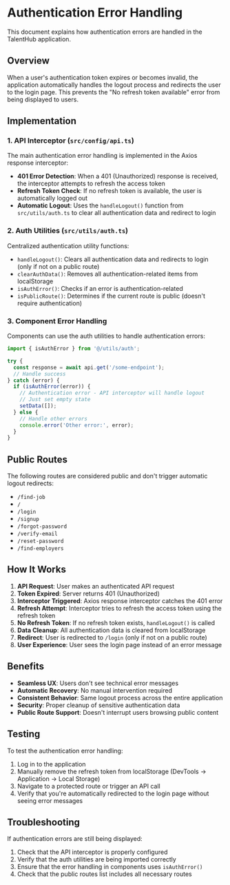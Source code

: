 # Authentication Error Handling

This document explains how authentication errors are handled in the TalentHub application.

## Overview

When a user's authentication token expires or becomes invalid, the application automatically handles the logout process and redirects the user to the login page. This prevents the "No refresh token available" error from being displayed to users.

## Implementation

### 1. API Interceptor (`src/config/api.ts`)

The main authentication error handling is implemented in the Axios response interceptor:

- **401 Error Detection**: When a 401 (Unauthorized) response is received, the interceptor attempts to refresh the access token
- **Refresh Token Check**: If no refresh token is available, the user is automatically logged out
- **Automatic Logout**: Uses the `handleLogout()` function from `src/utils/auth.ts` to clear all authentication data and redirect to login

### 2. Auth Utilities (`src/utils/auth.ts`)

Centralized authentication utility functions:

- `handleLogout()`: Clears all authentication data and redirects to login (only if not on a public route)
- `clearAuthData()`: Removes all authentication-related items from localStorage
- `isAuthError()`: Checks if an error is authentication-related
- `isPublicRoute()`: Determines if the current route is public (doesn't require authentication)

### 3. Component Error Handling

Components can use the auth utilities to handle authentication errors:

```typescript
import { isAuthError } from '@/utils/auth';

try {
  const response = await api.get('/some-endpoint');
  // Handle success
} catch (error) {
  if (isAuthError(error)) {
    // Authentication error - API interceptor will handle logout
    // Just set empty state
    setData([]);
  } else {
    // Handle other errors
    console.error('Other error:', error);
  }
}
```

## Public Routes

The following routes are considered public and don't trigger automatic logout redirects:

- `/find-job`
- `/`
- `/login`
- `/signup`
- `/forgot-password`
- `/verify-email`
- `/reset-password`
- `/find-employers`

## How It Works

1. **API Request**: User makes an authenticated API request
2. **Token Expired**: Server returns 401 (Unauthorized)
3. **Interceptor Triggered**: Axios response interceptor catches the 401 error
4. **Refresh Attempt**: Interceptor tries to refresh the access token using the refresh token
5. **No Refresh Token**: If no refresh token exists, `handleLogout()` is called
6. **Data Cleanup**: All authentication data is cleared from localStorage
7. **Redirect**: User is redirected to `/login` (only if not on a public route)
8. **User Experience**: User sees the login page instead of an error message

## Benefits

- **Seamless UX**: Users don't see technical error messages
- **Automatic Recovery**: No manual intervention required
- **Consistent Behavior**: Same logout process across the entire application
- **Security**: Proper cleanup of sensitive authentication data
- **Public Route Support**: Doesn't interrupt users browsing public content

## Testing

To test the authentication error handling:

1. Log in to the application
2. Manually remove the refresh token from localStorage (DevTools → Application → Local Storage)
3. Navigate to a protected route or trigger an API call
4. Verify that you're automatically redirected to the login page without seeing error messages

## Troubleshooting

If authentication errors are still being displayed:

1. Check that the API interceptor is properly configured
2. Verify that the auth utilities are being imported correctly
3. Ensure that the error handling in components uses `isAuthError()`
4. Check that the public routes list includes all necessary routes
